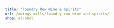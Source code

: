 ```yaml
---
title: "Foundry Row Wine & Spirits"
url: /owings-mills/foundry-row-wine-and-spirits/
shop: alcohol
---
```

